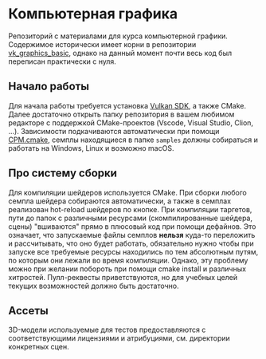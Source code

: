 # Компьютерная графика

Репозиторий с материалами для курса компьютерной графики.
Содержимое исторически имеет корни в репозитории [vk_graphics_basic](https://github.com/msu-graphics-group/vk_graphics_basic), однако на данный момент почти весь код был переписан практически с нуля.


## Начало работы

Для начала работы требуется установка [Vulkan SDK](https://vulkan.lunarg.com/), а также CMake.
Далее достаточно открыть папку репозитория в вашем любимом редакторе с поддержкой CMake-проектов (Vscode, Visual Studio, Clion, ...).
Зависимости подкачиваются автоматически при помощи [CPM.cmake](https://github.com/cpm-cmake/CPM.cmake), семплы находящиеся в папке `samples` должны собираться и работать на Windows, Linux и возможно macOS.


## Про систему сборки

Для компиляции шейдеров используется CMake.
При сборки любого семпла шейдера собираются автоматически, а также в семплах реализован hot-reload шейдеров по кнопке.
При компиляции таргетов, пути до папок с различными ресурсами (скомпилированные шейдера, сцены) "вшиваются" прямо в плюсовый код при помощи дефайнов.
Это означает, что запускаемые файлы семплов **нельзя** куда-то переложить и рассчитывать, что оно будет работать, обязательно нужно чтобы при запуске все требуемые ресурсы находились по тем абсолютным путям, по которым они лежали во время компиляции.
Однако, эту проблему можно при желании побороть при помощи cmake install и различных хитростей.
Пулл-реквесты приветствуются, но для учебных целей текущих возможностей должно быть достаточно.


## Ассеты

3D-модели используемые для тестов предоставляются с соответствующими лицензиями и атрибуциями, см. директории конкретных сцен.
